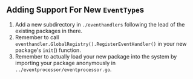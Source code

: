 ## Adding Support For New `EventType`s

1. Add a new subdirectory in `./eventhandlers` following the lead of the existing packages in there.
2. Remember to call `eventhandler.GlobalRegistry().RegisterEventHandler()` in your new package's `init`() function.
3. Remember to actually load your new package into the system by importing your package anonymously in `../eventprocessor/eventprocessor.go`.